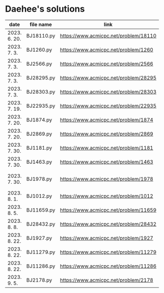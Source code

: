 # Daehee's solutions
|     date     | file name  |                               link                               |                       type                      |               remarks               |
| ------------ | ---------- | ---------------------------------------------------------------- | ----------------------------------------------- | ----------------------------------- |
| 2023. 6. 20. | BJ18110.py | https://www.acmicpc.net/problem/18110                            | mathematics(?), sorting                         |                                     |
| 2023. 7. 3.  | BJ1260.py  | https://www.acmicpc.net/problem/1260                             | graph theory/search, BFS/DFS                    |                                     |
| 2023. 7. 3.  | BJ2566.py  | https://www.acmicpc.net/problem/2566                             |                                                 |                                     |
| 2023. 7. 3.  | BJ28295.py | https://www.acmicpc.net/problem/28295                            | mathematics(?)                                  |                                     |
| 2023. 7. 3.  | BJ28303.py | https://www.acmicpc.net/problem/28303                            | prefix sum                                      | not solved                          |
| 2023. 7. 19. | BJ22935.py | https://www.acmicpc.net/problem/22935                            | mathematics(?)                                  |                                     |
| 2023. 7. 20. | BJ1874.py  | https://www.acmicpc.net/problem/1874                             | stack                                           | not solved                          |
| 2023. 7. 20. | BJ2869.py  | https://www.acmicpc.net/problem/2869                             | mathematics(?)                                  |                                     |
| 2023. 7. 30. | BJ1181.py  | https://www.acmicpc.net/problem/1181                             | string, sorting                                 |                                     |
| 2023. 7. 30. | BJ1463.py  | https://www.acmicpc.net/problem/1463                             | dynamic programming                             |                                     |
| 2023. 7. 30. | BJ1978.py  | https://www.acmicpc.net/problem/1978                             | mathematics(number theory), primality test      |                                     |
| 2023. 8. 1.  | BJ1012.py  | https://www.acmicpc.net/problem/1012                             | graph theory/search, BFS/DFS                    |                                     |
| 2023. 8. 5.  | BJ11659.py | https://www.acmicpc.net/problem/11659                            | prefix sum                                      |                                     |
| 2023. 8. 8.  | BJ28432.py | https://www.acmicpc.net/problem/28432                            | string                                          |                                     |
| 2023. 8. 22. | BJ1927.py  | https://www.acmicpc.net/problem/1927                             | priority queue                                  |                                     |
| 2023. 8. 22. | BJ11279.py | https://www.acmicpc.net/problem/11279                            | priority queue                                  |                                     |
| 2023. 8. 22. | BJ11286.py | https://www.acmicpc.net/problem/11286                            | priority queue                                  |                                     |
| 2023. 9. 5.  | BJ2178.py  | https://www.acmicpc.net/problem/2178                             | graph theory/search, BFS                        |                                     |